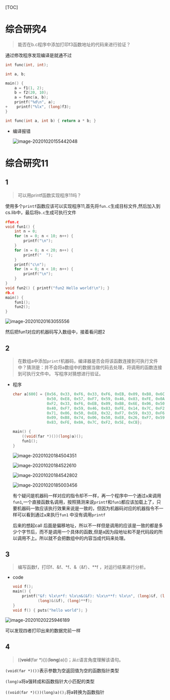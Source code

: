 [TOC]



# 综合研究4

> 能否在b.c程序中添加打印f3函数地址的代码来进行验证？

通过修改程序发现编译是就通不过

```c
int func(int, int);

int a, b;

main() {
    a = f1(1, 2);
    b = f2(20, 10);
    a = func(a, b);
    printf("%d\n", a);
+    printf("%lx", (long)f3);
}

int func(int a, int b) { return a * b; }
```

- 编译报错

  ![image-20201020155442048](https://gitee.com/bgst009/markdownPicUrl/raw/master/20201020155442.png)

# 综合研究11

## 1

> 可以用printf函数实现程序11吗？

使用多个`printf`函数应该可以实现程序11,首先将`fun.c`生成目标文件,然后加入到cs.lib中，最后将`b.c`生成可执行文件

```c
#fun.c
void fun1() {
    int n = 0;
    for (n = 0; n < 10; n++) {
        printf("\n");
    }
    for (n = 0; n < 20; n++) {
        printf("  ");
    }
    printf("c\n");
    for (n = 0; n < 10; n++) {
        printf("\n");
    }
}
void fun2() { printf("fun2 Hello world!\n"); }
#b.c
main() { 
    fun1(); 
    fun2();
}
```

![image-20201020163055556](https://gitee.com/bgst009/markdownPicUrl/raw/master/20201020163055.png)

然后把fun1对应的机器码写入数组中，接着看问题2



## 2

> 在数组a中添加`printf`机器码，编译器是否会将该函数连接到可执行文件中？猜测是：并不会将a数组中的数据当做代码去处理，将调用的函数连接到可执行文件中。 写程序对猜想进行验证。

- 程序

  ```c
  char a[600] = {0x56, 0x33, 0xF6, 0x33, 0xF6, 0xEB, 0x09, 0xB8, 0x6C, 0x06,
                 0x50, 0xE8, 0x57, 0xF7, 0x59, 0x46, 0x83, 0xFE, 0x0A, 0x7C,
                 0xF2, 0x33, 0xF6, 0xEB, 0x09, 0xB8, 0x6E, 0x06, 0x50, 0xE8,
                 0x40, 0xF7, 0x59, 0x46, 0x83, 0xFE, 0x14, 0x7C, 0xF2, 0xB8,
                 0x71, 0x06, 0x50, 0xE8, 0x32, 0xF7, 0x59, 0x33, 0xF6, 0xEB,
                 0x09, 0xB8, 0x74, 0x06, 0x50, 0xE8, 0x26, 0xF7, 0x59, 0x46,
                 0x83, 0xFE, 0x0A, 0x7C, 0xF2, 0x5E, 0xCB};
  
  main() {
      ((void(far *)())(long)a)();
      fun1();                    
  }
  ```

  ![image-20201020184504351](https://gitee.com/bgst009/markdownPicUrl/raw/master/20201020184504.png)

  ![image-20201020184522610](https://gitee.com/bgst009/markdownPicUrl/raw/master/20201020184522.png)

  ![image-20201020184542802](https://gitee.com/bgst009/markdownPicUrl/raw/master/20201020184542.png)

  ![image-20201020185003456](https://gitee.com/bgst009/markdownPicUrl/raw/master/20201020185003.png)

  有个疑问是机器码一样对应的指令却不一样，再一个程序中一个通过`a`来调用`fun1`,一个直接函数名调用，按照猜测来说`printf`和`fun1`都应该加载上了，只要机器码一致应该执行效果来说是一致的，但因为机器码对应的机器指令不一样可以看到通过`a`来执行`fun1`	中没有调用`printf`
  
  后来的想起call 后面是偏移地址，所以不一样但是调用的应该是一致的都是多少个字节后，而不是调用一个具体的函数,但是a因为段地址和不是代码段的所以调用不上。所以就不会把数组中的内容当成代码来处理。
  
  

## 3

> 编写函数f，打印f、&f、*f、&（&f）、**f ，对运行结果进行分析。

- code

  ```c
  void f();
  main() {
      printf("&f: %lx\n*f: %lx\n&(&f): %lx\n**f: %lx\n", (long)&f, (long)*f,
             (long)&(&f), (long)**f);
  }
  void f() { puts("hello world"); }
  ```

  

![image-20201020225946189](https://gitee.com/bgst009/markdownPicUrl/raw/master/20201020225946.png)

可以发现四者打印出来的数据完前一样

## 4

> ((**void**(far *)())(**long**)a)()；从c语言角度理解该语句。

`(void(far *)())`表示参数为空返回值为空的函数指针类型

`(long)a`将a强转成和函数指针大小匹配的类型

`((void(far *)())(long)a)();`将a转换为函数指针